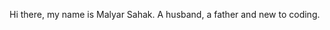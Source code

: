 Hi there, my name is Malyar Sahak. A husband, a father and new to coding.
<!--


- 🌱 I’m currently learning type script
- 👯 I’m looking to collaborate on open sourse
-
- 💬 Ask me about soft skills
- 📫 How to reach me: ...
- 😄 Pronouns: He
- ⚡ Fun fact: Love to play guitar, and drums
-->

